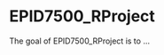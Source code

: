 
# EPID7500_RProject

<!-- badges: start -->
<!-- badges: end -->

The goal of EPID7500_RProject is to ...

